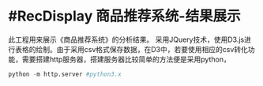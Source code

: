 #RecDisplay
商品推荐系统-结果展示
==========
此工程用来展示《商品推荐系统》的分析结果。
采用JQuery技术，使用D3.js进行表格的绘制。由于采用csv格式保存数据，在D3中，若要使用相应的csv转化功能，需要搭建http服务器，搭建服务器比较简单的方法便是采用python，
```python
python -m http.server #python3.x
```
